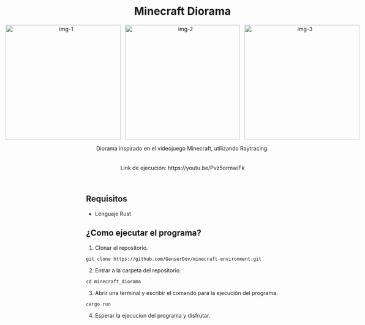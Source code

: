 <h1 align="center">
  Minecraft Diorama
</h1>

<p align="center" style="display:flex; gap:12px; justify-content:center; align-items:center;">
  <img height="300" alt="img-1" src="https://github.com/user-attachments/assets/0f97e976-7262-42c5-914b-ada0855a261a" loading="lazy" decoding="async" />
  <img height="300" alt="img-2" src="https://github.com/user-attachments/assets/a52f1542-ec75-40f3-91dc-6bc993eef13a" loading="lazy" decoding="async" />
  <img height="300" alt="img-3" src="https://github.com/user-attachments/assets/a12d0c3d-f575-48d9-b99d-1be081a63458" loading="lazy" decoding="async" />
</p>





<p align="center">
Diorama inspirado en el videojuego Minecraft, utilizando Raytracing.  
<br>
<br>
<br>
Link de ejecución: https://youtu.be/Pvz5ormwiFk
</p>
 &nbsp;&nbsp;&nbsp;
 &nbsp;&nbsp;&nbsp;



## Requisitos
- Lenguaje Rust

## ¿Como ejecutar el programa? 
1. Clonar el repositorio.
```
git clone https://github.com/GenserDev/minecraft-environment.git
```
2. Entrar a la carpeta del repositorio.
```
cd minecraft_diorama
```
3. Abrir una terminal y escribir el comando para la ejecución del programa.
```
cargo run
```
4. Esperar la ejecucion del programa y disfrutar. 
  

